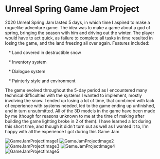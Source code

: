 # Unreal Spring Game Jam Project

2020 Unreal Spring Jam lasted 5 days, in which time I aspired to make a roguelike adventure game. 
The idea was to make a game about a god of spring, bringing the season with him and driving out the winter. The player would have to act quick, as failure to complete all tasks in time resulted in losing the game, and the land freezing all over again. Features included:

   * Land covered in destructible snow

   * Inventory system

   * Dialogue system

   * Painterly style and environment

The game evolved throughout the 5-day period as I encountered many technical difficulties with the systems I wanted to implement, mostly involving the snow. I ended up losing a lot of time, that combined with lack of experience with systems needed, led to the game ending up unfinished, and in turn unsubmitted. All of the 3D models in the game have been made by me (though for reasons unknown to me at the time of making after building the game lighting broke in 2 of them).
I have learned a lot during this short time, and though it didn't turn out as well as I wanted it to, I'm happy with all the experience I got during this Game Jam.

![GameJamProjectImage1](https://mir-s3-cdn-cf.behance.net/project_modules/disp/28de30101779797.5f2730c1aecd9.png?response-content-disposition%3Dattachment)
![GameJamProjectImage2](https://mir-s3-cdn-cf.behance.net/project_modules/disp/f1c875101779797.5f2730c1ae62c.png?response-content-disposition%3Dattachment)
![GameJamProjectImage3](https://mir-s3-cdn-cf.behance.net/project_modules/disp/4d8f44101779797.5f2730c1ad5fe.png?response-content-disposition%3Dattachment)
![GameJamProjectImage4](https://mir-s3-cdn-cf.behance.net/project_modules/disp/1baa8b101779797.5f2730c1adbec.png?response-content-disposition%3Dattachment)
![GameJamProjectImage5](https://mir-s3-cdn-cf.behance.net/project_modules/disp/b58e7b101779797.5f2730c1ae133.png?response-content-disposition%3Dattachment)
